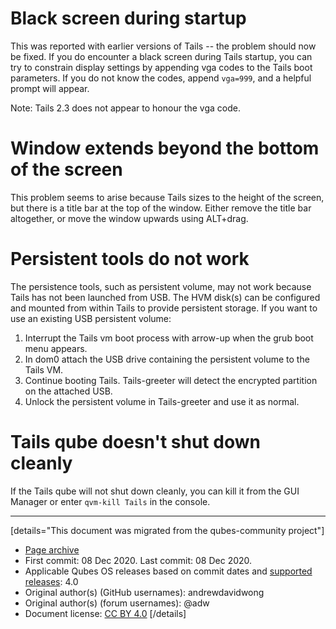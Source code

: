 # Black screen during startup

This was reported with earlier versions of Tails -- the problem should now be fixed. If you do encounter a black screen during Tails startup, you can try to constrain display settings by appending vga codes to the Tails boot parameters. If you do not know the codes, append `vga=999`, and a helpful prompt will appear.

Note: Tails 2.3 does not appear to honour the vga code.

# Window extends beyond the bottom of the screen

This problem seems to arise because Tails sizes to the height of the screen, but there is a title bar at the top of the window. Either remove the title bar altogether, or move the window upwards using ALT+drag.

# Persistent tools do not work

The persistence tools, such as persistent volume, may not work because Tails has not been launched from USB. The HVM disk(s) can be configured and mounted from within Tails to provide persistent storage. If you want to use an existing USB persistent volume:

1.  Interrupt the Tails vm boot process with arrow-up when the grub boot menu appears.
2.  In dom0 attach the USB drive containing the persistent volume to the Tails VM.
3.  Continue booting Tails. Tails-greeter will detect the encrypted partition on the attached USB.
4.  Unlock the persistent volume in Tails-greeter and use it as normal.

# Tails qube doesn't shut down cleanly

If the Tails qube will not shut down cleanly, you can kill it from the GUI Manager or enter `qvm-kill Tails` in the console.

------------------------------------------------------------------------

[details="This document was migrated from the qubes-community project"]
- [Page archive](https://github.com/Qubes-Community/Contents/blob/master/docs/troubleshooting/tails-troubleshooting.md)
- First commit: 08 Dec 2020. Last commit: 08 Dec 2020.
- Applicable Qubes OS releases based on commit dates and [supported releases](https://www.qubes-os.org/doc/supported-releases/): 4.0
- Original author(s) (GitHub usernames): andrewdavidwong
- Original author(s) (forum usernames): @adw
- Document license: [CC BY 4.0](https://creativecommons.org/licenses/by/4.0/)
[/details]

<div data-theme-toc="true"> </div>